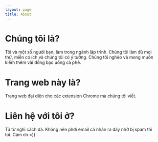 ```yaml
---
layout: page
title: About
---
```


# Chúng tôi là?

Tôi và một số người bạn, làm trong ngành lập trình.
Chúng tôi làm đủ mọi thứ, miễn có ích và chúng tôi có ý tưởng.
Chúng tôi nghèo và mong muốn kiếm thêm vài đồng bạc uống cà phê.

# Trang web này là?

Trang web đại diện cho các extension Chrome mà chúng tôi viết.

# Liên hệ với tôi ở?

Từ từ nghĩ cách đã. Không nên phơi email cá nhân ra đây nhỡ bị spam thì toi. Cám ơn =))

